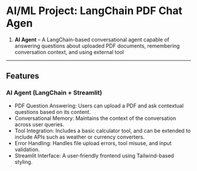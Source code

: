 # AI/ML Project: LangChain PDF Chat Agen

1. **AI Agent** – A LangChain-based conversational agent capable of answering questions about uploaded PDF documents, remembering conversation context, and using external tool

---

## Features

### AI Agent (LangChain + Streamlit)

- PDF Question Answering: Users can upload a PDF and ask contextual questions based on its content.
- Conversational Memory: Maintains the context of the conversation across user queries.
- Tool Integration: Includes a basic calculator tool, and can be extended to include APIs such as weather or currency converters.
- Error Handling: Handles file upload errors, tool misuse, and input validation.
- Streamlit Interface: A user-friendly frontend using Tailwind-based styling.


